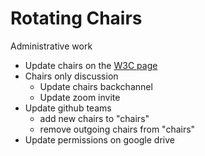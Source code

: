 # Rotating Chairs 
Administrative work

- Update chairs on the [W3C page](https://www.w3.org/community/credentials/participants)
- Chairs only discussion
    - Update chairs backchannel
    - Update zoom invite
- Update github teams
	- add new chairs to "chairs"
	- remove outgoing chairs from "chairs"
- Update permissions on google drive
